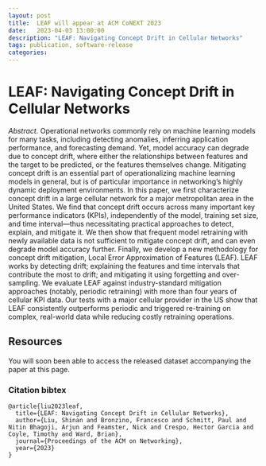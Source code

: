 ```yaml
---
layout: post
title:  LEAF will appear at ACM CoNEXT 2023
date:   2023-04-03 13:00:00
description: "LEAF: Navigating Concept Drift in Cellular Networks"
tags: publication, software-release
categories: 
---
```


# LEAF: Navigating Concept Drift in Cellular Networks

*Abstract.* Operational networks commonly rely on machine learning models for many tasks, including detecting anomalies, inferring application performance, and forecasting demand. Yet, model accuracy can degrade due to concept drift, where either the relationships between features and the target to be predicted, or the features themselves change. Mitigating concept drift is an essential part of operationalizing machine learning models in general, but is of particular importance in networking’s highly dynamic deployment environments. In this paper, we first characterize concept drift in a large cellular network for a major metropolitan area in the United States. We find that concept drift occurs across many important key performance indicators (KPIs), independently of the model, training set size, and time interval—thus necessitating practical approaches to detect, explain, and mitigate it. We then show that frequent model retraining with newly available data is not sufficient to mitigate concept drift, and can even degrade model accuracy further. Finally, we develop a new methodology for concept drift mitigation, Local Error Approximation of Features (LEAF). LEAF works by detecting drift; explaining the features and time intervals that contribute the most to drift; and mitigating it using forgetting and over-sampling. We evaluate LEAF against industry-standard mitigation approaches (notably, periodic retraining) with more than four years of cellular KPI data. Our tests with a major cellular provider in the US show that LEAF consistently outperforms periodic and triggered re-training on complex, real-world data while reducing costly retraining operations.

## Resources
You will soon been able to access the released dataset accompanying the paper at this page.

### Citation bibtex
```
@article{liu2023leaf,
  title={LEAF: Navigating Concept Drift in Cellular Networks},
  author={Liu, Shinan and Bronzino, Francesco and Schmitt, Paul and Nitin Bhagoji, Arjun and Feamster, Nick and Crespo, Hector Garcia and Coyle, Timothy and Ward, Brian},
  journal={Proceedings of the ACM on Networking},
  year={2023}
}
```